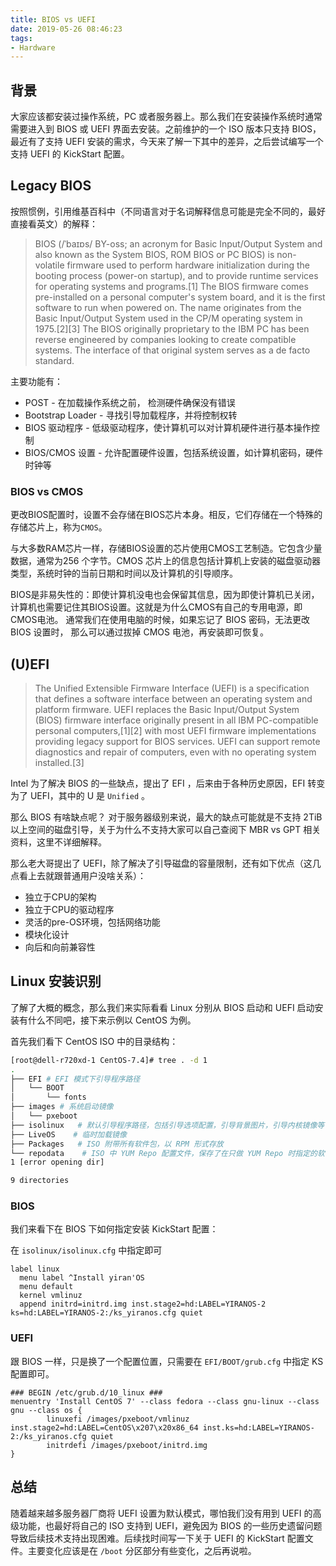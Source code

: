 ```yaml
---
title: BIOS vs UEFI
date: 2019-05-26 08:46:23
tags:
- Hardware
---
```


## 背景

大家应该都安装过操作系统，PC 或者服务器上。那么我们在安装操作系统时通常需要进入到 BIOS 或 UEFI 界面去安装。之前维护的一个 ISO 版本只支持 BIOS，最近有了支持 UEFI 安装的需求，今天来了解一下其中的差异，之后尝试编写一个支持 UEFI 的 KickStart 配置。


## Legacy BIOS

按照惯例，引用维基百科中（不同语言对于名词解释信息可能是完全不同的，最好直接看英文）的解释：
> BIOS (/ˈbaɪɒs/ BY-oss; an acronym for Basic Input/Output System and also known as the System BIOS, ROM BIOS or PC BIOS) is non-volatile firmware used to perform hardware initialization during the booting process (power-on startup), and to provide runtime services for operating systems and programs.[1] The BIOS firmware comes pre-installed on a personal computer's system board, and it is the first software to run when powered on. The name originates from the Basic Input/Output System used in the CP/M operating system in 1975.[2][3] The BIOS originally proprietary to the IBM PC has been reverse engineered by companies looking to create compatible systems. The interface of that original system serves as a de facto standard.

主要功能有：
* POST - 在加载操作系统之前， 检测硬件确保没有错误
* Bootstrap Loader - 寻找引导加载程序，并将控制权转
* BIOS 驱动程序 - 低级驱动程序，使计算机可以对计算机硬件进行基本操作控制
* BIOS/CMOS 设置 - 允许配置硬件设置，包括系统设置，如计算机密码，硬件时钟等


### BIOS vs CMOS

更改BIOS配置时，设置不会存储在BIOS芯片本身。相反，它们存储在一个特殊的存储芯片上，称为`CMOS`。

与大多数RAM芯片一样，存储BIOS设置的芯片使用CMOS工艺制造。它包含少量数据，通常为256 个字节。CMOS 芯片上的信息包括计算机上安装的磁盘驱动器类型，系统时钟的当前日期和时间以及计算机的引导顺序。

BIOS是非易失性的：即使计算机没电也会保留其信息，因为即使计算机已关闭，计算机也需要记住其BIOS设置。这就是为什么CMOS有自己的专用电源，即CMOS电池。 通常我们在使用电脑的时候，如果忘记了 BIOS 密码，无法更改 BIOS 设置时， 那么可以通过拔掉 CMOS 电池，再安装即可恢复。


## (U)EFI

> The Unified Extensible Firmware Interface (UEFI) is a specification that defines a software interface between an operating system and platform firmware. UEFI replaces the Basic Input/Output System (BIOS) firmware interface originally present in all IBM PC-compatible personal computers,[1][2] with most UEFI firmware implementations providing legacy support for BIOS services. UEFI can support remote diagnostics and repair of computers, even with no operating system installed.[3]

Intel 为了解决 BIOS 的一些缺点，提出了 EFI ，后来由于各种历史原因，EFI 转变为了 UEFI，其中的 U 是 `Unified` 。

那么 BIOS 有啥缺点呢？ 对于服务器级别来说，最大的缺点可能就是不支持 2TiB 以上空间的磁盘引导，关于为什么不支持大家可以自己查阅下 MBR vs GPT 相关资料，这里不详细解释。


那么老大哥提出了 UEFI，除了解决了引导磁盘的容量限制，还有如下优点（这几点看上去就跟普通用户没啥关系）：
* 独立于CPU的架构
* 独立于CPU的驱动程序
* 灵活的pre-OS环境，包括网络功能
* 模块化设计
* 向后和向前兼容性


## Linux 安装识别

了解了大概的概念，那么我们来实际看看 Linux 分别从 BIOS 启动和 UEFI 启动安装有什么不同吧，接下来示例以 CentOS 为例。

首先我们看下 CentOS ISO 中的目录结构：

```bash
[root@dell-r720xd-1 CentOS-7.4]# tree . -d 1
.
├── EFI # EFI 模式下引导程序路径
│   └── BOOT
│       └── fonts
├── images # 系统启动镜像
│   └── pxeboot
├── isolinux   # 默认引导程序路径，包括引导选项配置，引导背景图片，引导内核镜像等
├── LiveOS    # 临时加载镜像
├── Packages   # ISO 附带所有软件包，以 RPM 形式存放
└── repodata    # ISO 中 YUM Repo 配置文件，保存了在只做 YUM Repo 时指定的软件组，支持语言等信息
1 [error opening dir]

9 directories
```

### BIOS

我们来看下在 BIOS 下如何指定安装 KickStart 配置：

在 `isolinux/isolinux.cfg` 中指定即可
```
label linux
  menu label ^Install yiran'OS
  menu default
  kernel vmlinuz
  append initrd=initrd.img inst.stage2=hd:LABEL=YIRANOS-2 ks=hd:LABEL=YIRANOS-2:/ks_yiranos.cfg quiet
```


### UEFI

跟 BIOS 一样，只是换了一个配置位置，只需要在 `EFI/BOOT/grub.cfg` 中指定 KS 配置即可。

```
### BEGIN /etc/grub.d/10_linux ###
menuentry 'Install CentOS 7' --class fedora --class gnu-linux --class gnu --class os {
        linuxefi /images/pxeboot/vmlinuz inst.stage2=hd:LABEL=CentOS\x207\x20x86_64 inst.ks=hd:LABEL=YIRANOS-2:/ks_yiranos.cfg quiet
        initrdefi /images/pxeboot/initrd.img
}
```


## 总结

随着越来越多服务器厂商将 UEFI 设置为默认模式，哪怕我们没有用到 UEFI 的高级功能，也最好将自己的 ISO 支持到 UEFI，避免因为 BIOS 的一些历史遗留问题导致后续技术支持出现困难。后续找时间写一下关于 UEFI 的 KickStart 配置文件。主要变化应该是在 `/boot` 分区部分有些变化，之后再说啦。
